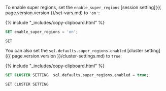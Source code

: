 To enable super regions, set the `enable_super_regions` [session setting]({{ page.version.version }}/set-vars.md) to `'on'`:

{% include "_includes/copy-clipboard.html" %}
~~~ sql
SET enable_super_regions = 'on';
~~~

~~~
SET
~~~

You can also set the `sql.defaults.super_regions.enabled` [cluster setting]({{ page.version.version }}/cluster-settings.md) to `true`:

{% include "_includes/copy-clipboard.html" %}
~~~ sql
SET CLUSTER SETTING  sql.defaults.super_regions.enabled = true;
~~~

~~~
SET CLUSTER SETTING
~~~
